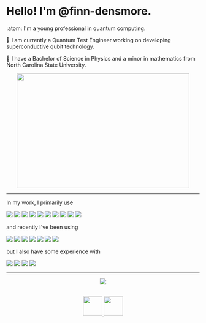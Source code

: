 <p>
  <h1> Hello! I'm @finn-densmore. </h1>
</p>

:atom: I'm a young professional in quantum computing.

:dizzy: I am currently a Quantum Test Engineer working on developing superconductive qubit technology.

:milky_way: I have a Bachelor of Science in Physics and a minor in mathematics from North Carolina State University.

<div align="center" title="My favorite phrase in physics">
    <img src="https://media3.giphy.com/media/v1.Y2lkPTc5MGI3NjExaXU1ajF4OHNubjUzcnA3bHhyNWk3Z25yaHZnZDJwNXNzOHg2ZzU5ZyZlcD12MV9pbnRlcm5hbF9naWZfYnlfaWQmY3Q9Zw/lp77oa61aQ0aSQ6XWJ/giphy.gif" width="450px" height="300px"/>
</div>

---

In my work, I primarily use
<p>
  <img src="https://img.shields.io/badge/Python-ffff47?style=flat-square&logo=python" />
  <img src="https://img.shields.io/badge/NumPy-%23013243.svg?style=flat-square&logo=numpy&logoColor=white" />
  <img src="https://img.shields.io/badge/SciPy-%230C55A5.svg?style=flat-square&logo=scipy&logoColor=%white" />
  <img src="https://img.shields.io/badge/Pandas-%23150458.svg?style=flat-square&logo=pandas&logoColor=white" />
  <img src="https://img.shields.io/badge/Matplotlib-0F557C?style=flat-square&logo=matplotlib&logoColor=white" />
  <img src="https://img.shields.io/badge/Git-%23F05033.svg?style=flat-square&logo=git&logoColor=white" />
  <img src="https://img.shields.io/badge/Confluence-%23172BF4.svg?style=flat-square&logo=confluence&logoColor=white" />
  <img src="https://img.shields.io/badge/Jira-%230A0FFF.svg?style=flat-square&logo=jira&logoColor=white" />
  <img src="https://img.shields.io/badge/Jupyter-ECEEF2?style=flat-square&logo=jupyter" />
  <img src="https://img.shields.io/badge/LaTeX-008080?style=flat-square&logo=LaTeX" />
</p>

and recently I've been using
<p>
  <img src="https://img.shields.io/badge/Django-%23092E20.svg?style=flat-square&logo=django&logoColor=white" />
  <img src="https://img.shields.io/badge/HTML5-E34F26?style=flat-square&logo=html5&logoColor=white" />
  <img src="https://img.shields.io/badge/CSS3-1572B6?style=flat-square&logo=css3" />
  <img src="https://img.shields.io/badge/JavaScript-black?style=flat-square&logo=javascript" />
  <img src="https://img.shields.io/badge/jQuery-%230769AD.svg?style=flat-square&logo=jquery&logoColor=white" />
  <img src="https://img.shields.io/badge/Bootstrap-%238511FA.svg?style=flat-square&logo=bootstrap&logoColor=white" />
  <img src="https://img.shields.io/badge/Jenkins-%232C5263.svg?style=flat-square&logo=jenkins&logoColor=white" />
</p>

but I also have some experience with
<p>
  <img src="https://img.shields.io/badge/Qiskit-%236929C4.svg?style=flat-square&logo=Qiskit&logoColor=white" />
  <img src="https://img.shields.io/badge/Mathematica-DD1100?style=flat-square&logo=wolframmathematica" />
  <img src="https://img.shields.io/badge/LC--3%20Assembly-444444?style=flat-square" />
  <img src="https://img.shields.io/badge/LabVIEW-ffdd06?style=flat-square&logo=labview&logoColor=black" />
</p>

---

<div align="center">
    <img src="https://github-readme-stats.vercel.app/api/top-langs/?username=finn-densmore&layout=compact&theme=vision-friendly-dark"/>
</div>
<br>
<p align="center">
  <a title="Email" href="mailto:finn.densmore@gmail.com">
    <img src="https://cdn-icons-png.flaticon.com/128/732/732200.png" width="50" height="50" />
  </a>

  <a title="LinkedIn" href="https://www.linkedin.com/in/finn-densmore/">
    <img src="https://cdn-icons-png.flaticon.com/512/2504/2504923.png" width="50" height="50" />
  </a>
</p>
